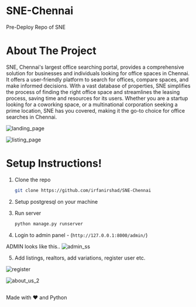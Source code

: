 # SNE-Chennai
Pre-Deploy Repo of SNE


# About The Project
SNE, Chennai's largest office searching portal, provides a comprehensive solution for businesses and individuals looking for office spaces in Chennai. It offers a user-friendly platform to search for offices, compare spaces, and make informed decisions. With a vast database of properties, SNE simplifies the process of finding the right office space and streamlines the leasing process, saving time and resources for its users. Whether you are a startup looking for a coworking space, or a multinational corporation seeking a prime location, SNE has you covered, making it the go-to choice for office searches in Chennai.


![landing_page](https://user-images.githubusercontent.com/84003624/217985204-330134ca-42ed-41a7-bf62-bad26812709c.png)


![listing_page](https://user-images.githubusercontent.com/84003624/217985655-baf2c1c2-8457-4cc8-8206-3ff63c0b4c65.png)





# Setup Instructions!
1. Clone the repo
    ```sh
    git clone https://github.com/irfanirshad/SNE-Chennai
    ```
2. Setup postgresql on your machine
   
3. Run server
    ```sh
    python manage.py runserver
    ```
4. Login to admin panel - (`http://127.0.0.1:8000/admin/`)

ADMIN looks like this.. 
![admin_ss](https://user-images.githubusercontent.com/84003624/217986014-e2f1e1f9-6c70-422f-8ea1-a46946ae2e34.png)


5. Add listings, realtors, add variations, register user etc.

![register](https://user-images.githubusercontent.com/84003624/217985665-d4af2283-1f0e-48ca-b0f0-57624d992952.png)

![about_us_2](https://user-images.githubusercontent.com/84003624/217985807-dc4a2b2d-6ed4-43a3-bdbf-e211d6aed5eb.png)


##
Made with ❤️ and Python
